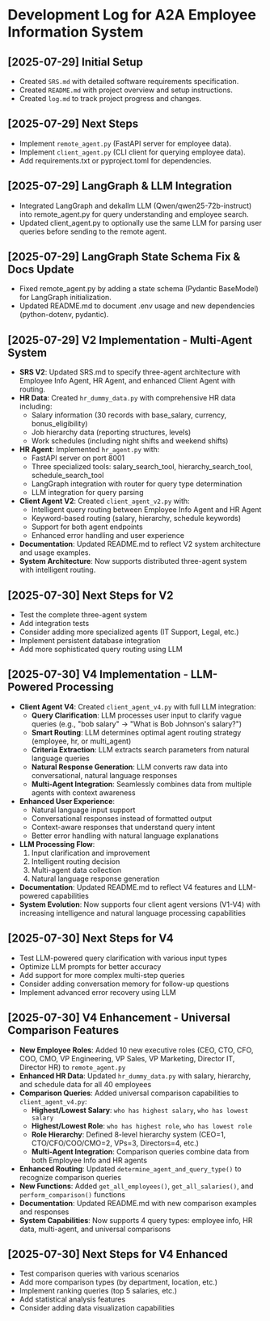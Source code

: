 # Development Log for A2A Employee Information System

## [2025-07-29] Initial Setup
- Created `SRS.md` with detailed software requirements specification.
- Created `README.md` with project overview and setup instructions.
- Created `log.md` to track project progress and changes.

## [2025-07-29] Next Steps
- Implement `remote_agent.py` (FastAPI server for employee data).
- Implement `client_agent.py` (CLI client for querying employee data).
- Add requirements.txt or pyproject.toml for dependencies. 

## [2025-07-29] LangGraph & LLM Integration
- Integrated LangGraph and dekallm LLM (Qwen/qwen25-72b-instruct) into remote_agent.py for query understanding and employee search.
- Updated client_agent.py to optionally use the same LLM for parsing user queries before sending to the remote agent. 

## [2025-07-29] LangGraph State Schema Fix & Docs Update
- Fixed remote_agent.py by adding a state schema (Pydantic BaseModel) for LangGraph initialization.
- Updated README.md to document .env usage and new dependencies (python-dotenv, pydantic). 

## [2025-07-29] V2 Implementation - Multi-Agent System
- **SRS V2**: Updated SRS.md to specify three-agent architecture with Employee Info Agent, HR Agent, and enhanced Client Agent with routing.
- **HR Data**: Created `hr_dummy_data.py` with comprehensive HR data including:
  - Salary information (30 records with base_salary, currency, bonus_eligibility)
  - Job hierarchy data (reporting structures, levels)
  - Work schedules (including night shifts and weekend shifts)
- **HR Agent**: Implemented `hr_agent.py` with:
  - FastAPI server on port 8001
  - Three specialized tools: salary_search_tool, hierarchy_search_tool, schedule_search_tool
  - LangGraph integration with router for query type determination
  - LLM integration for query parsing
- **Client Agent V2**: Created `client_agent_v2.py` with:
  - Intelligent query routing between Employee Info Agent and HR Agent
  - Keyword-based routing (salary, hierarchy, schedule keywords)
  - Support for both agent endpoints
  - Enhanced error handling and user experience
- **Documentation**: Updated README.md to reflect V2 system architecture and usage examples.
- **System Architecture**: Now supports distributed three-agent system with intelligent routing.

## [2025-07-30] Next Steps for V2
- Test the complete three-agent system
- Add integration tests
- Consider adding more specialized agents (IT Support, Legal, etc.)
- Implement persistent database integration
- Add more sophisticated query routing using LLM

## [2025-07-30] V4 Implementation - LLM-Powered Processing
- **Client Agent V4**: Created `client_agent_v4.py` with full LLM integration:
  - **Query Clarification**: LLM processes user input to clarify vague queries (e.g., "bob salary" → "What is Bob Johnson's salary?")
  - **Smart Routing**: LLM determines optimal agent routing strategy (employee, hr, or multi_agent)
  - **Criteria Extraction**: LLM extracts search parameters from natural language queries
  - **Natural Response Generation**: LLM converts raw data into conversational, natural language responses
  - **Multi-Agent Integration**: Seamlessly combines data from multiple agents with context awareness
- **Enhanced User Experience**: 
  - Natural language input support
  - Conversational responses instead of formatted output
  - Context-aware responses that understand query intent
  - Better error handling with natural language explanations
- **LLM Processing Flow**:
  1. Input clarification and improvement
  2. Intelligent routing decision
  3. Multi-agent data collection
  4. Natural language response generation
- **Documentation**: Updated README.md to reflect V4 features and LLM-powered capabilities
- **System Evolution**: Now supports four client agent versions (V1-V4) with increasing intelligence and natural language processing capabilities

## [2025-07-30] Next Steps for V4
- Test LLM-powered query clarification with various input types
- Optimize LLM prompts for better accuracy
- Add support for more complex multi-step queries
- Consider adding conversation memory for follow-up questions
- Implement advanced error recovery using LLM

## [2025-07-30] V4 Enhancement - Universal Comparison Features
- **New Employee Roles**: Added 10 new executive roles (CEO, CTO, CFO, COO, CMO, VP Engineering, VP Sales, VP Marketing, Director IT, Director HR) to `remote_agent.py`
- **Enhanced HR Data**: Updated `hr_dummy_data.py` with salary, hierarchy, and schedule data for all 40 employees
- **Comparison Queries**: Added universal comparison capabilities to `client_agent_v4.py`:
  - **Highest/Lowest Salary**: `who has highest salary`, `who has lowest salary`
  - **Highest/Lowest Role**: `who has highest role`, `who has lowest role`
  - **Role Hierarchy**: Defined 8-level hierarchy system (CEO=1, CTO/CFO/COO/CMO=2, VPs=3, Directors=4, etc.)
  - **Multi-Agent Integration**: Comparison queries combine data from both Employee Info and HR agents
- **Enhanced Routing**: Updated `determine_agent_and_query_type()` to recognize comparison queries
- **New Functions**: Added `get_all_employees()`, `get_all_salaries()`, and `perform_comparison()` functions
- **Documentation**: Updated README.md with new comparison examples and responses
- **System Capabilities**: Now supports 4 query types: employee info, HR data, multi-agent, and universal comparisons

## [2025-07-30] Next Steps for V4 Enhanced
- Test comparison queries with various scenarios
- Add more comparison types (by department, location, etc.)
- Implement ranking queries (top 5 salaries, etc.)
- Add statistical analysis features
- Consider adding data visualization capabilities 